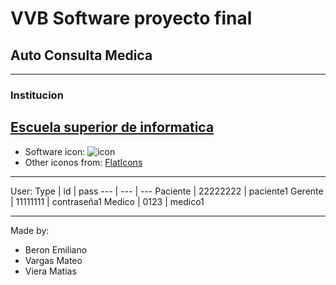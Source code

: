 # VVB Software proyecto final
## Auto Consulta Medica
---
### Institucion
[ Escuela superior de informatica](https://www.esi.edu.uy/)
---
* Software icon:
![icon](https://github.com/vvbSoftware/ProyectoAutoConsultaMedicaVVB/blob/master/Presentation/isotipoProyectowhite.ico)
* Other iconos from:
[FlatIcons](https://www.flaticon.com/search?word=info)
---
User:
Type | id | pass
--- | --- | ---
Paciente | 22222222 | paciente1
Gerente | 11111111 | contraseña1
Medico | 0123 | medico1

---
Made by:
* Beron Emiliano
* Vargas Mateo
* Viera Matias
